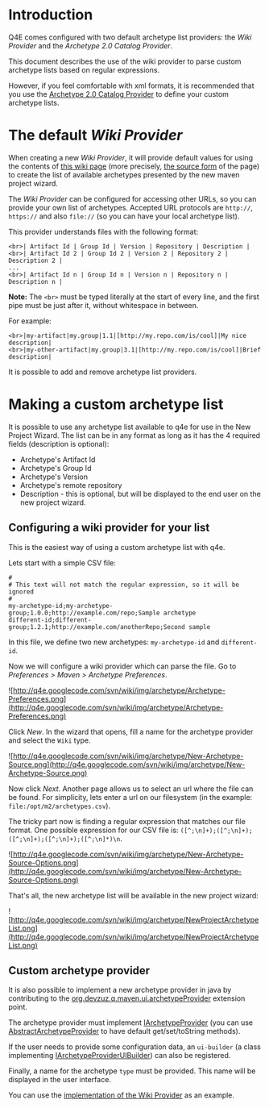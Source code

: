 # Introduction #

Q4E comes configured with two default archetype list providers: the _Wiki Provider_ and the _Archetype 2.0 Catalog Provider_.

This document describes the use of the wiki provider to parse custom archetype lists based on regular expressions.

However, if you feel comfortable with xml formats, it is recommended that you use the [Archetype 2.0 Catalog Provider](Archetype2ArchetypeProvider.md) to define your custom archetype lists.

# The default _Wiki Provider_ #

When creating a new _Wiki Provider_, it will provide default values for using the contents of [this wiki page](http://docs.codehaus.org/display/MAVENUSER/Archetypes+List) (more precisely, [the source form](http://docs.codehaus.org/pages/viewpagesrc.action?pageId=48400) of the page) to create the list of available archetypes presented by the new maven project wizard.

The _Wiki Provider_ can be configured for accessing other URLs, so you can provide your own list of archetypes. Accepted URL protocols are `http://`, `https://` and also `file://` (so you can have your local archetype list).


This provider understands files with the following format:

```
<br>| Artifact Id | Group Id | Version | Repository | Description |
<br>| Artifact Id 2 | Group Id 2 | Version 2 | Repository 2 | Description 2 |
...
<br>| Artifact Id n | Group Id n | Version n | Repository n | Description n |
```

**Note:** The `<br>` must be typed literally at the start of every line, and the first pipe must be just after it, without whitespace in between.

For example:
```
<br>|my-artifact|my.group|1.1|[http://my.repo.com/is/cool]|My nice description|
<br>|my-other-artifact|my.group|3.1|[http://my.repo.com/is/cool]|Brief description|
```


It is possible to add and remove archetype list providers.

# Making a custom archetype list #

It is possible to use any archetype list available to q4e for use in the New Project Wizard. The list can be in any format as long as it has the 4 required fields (description is optional):
  * Archetype's Artifact Id
  * Archetype's Group Id
  * Archetype's Version
  * Archetype's remote repository
  * Description - this is optional, but will be displayed to the end user on the new project wizard.

## Configuring a wiki provider for your list ##

This is the easiest way of using a custom archetype list with q4e.

Lets start with a simple CSV file:
```
#
# This text will not match the regular expression, so it will be ignored
#
my-archetype-id;my-archetype-group;1.0.0;http://example.com/repo;Sample archetype
different-id;different-group;1.2.1;http://example.com/anotherRepo;Second sample
```

In this file, we define two new archetypes: `my-archetype-id` and `different-id`.

Now we will configure a wiki provider which can parse the file. Go to _Preferences > Maven  > Archetype Preferences_.

![http://q4e.googlecode.com/svn/wiki/img/archetype/Archetype-Preferences.png](http://q4e.googlecode.com/svn/wiki/img/archetype/Archetype-Preferences.png)

Click _New_. In the wizard that opens, fill a name for the archetype provider and select the `Wiki` type.

![http://q4e.googlecode.com/svn/wiki/img/archetype/New-Archetype-Source.png](http://q4e.googlecode.com/svn/wiki/img/archetype/New-Archetype-Source.png)

Now click _Next_. Another page allows us to select an url where the file can be found. For simplicity, lets enter a url on our filesystem (in the example: `file:/opt/m2/archetypes.csv`).

The tricky part now is finding a regular expression that matches our file format. One possible expression for our CSV file is: `([^;\n]+);([^;\n]+);([^;\n]+);([^;\n]+);([^;\n]*)\n`.

![http://q4e.googlecode.com/svn/wiki/img/archetype/New-Archetype-Source-Options.png](http://q4e.googlecode.com/svn/wiki/img/archetype/New-Archetype-Source-Options.png)

That's all, the new archetype list will be available in the new project wizard:

![http://q4e.googlecode.com/svn/wiki/img/archetype/NewProjectArchetypeList.png](http://q4e.googlecode.com/svn/wiki/img/archetype/NewProjectArchetypeList.png)

## Custom archetype provider ##

It is also possible to implement a new archetype provider in java by contributing to the    [org.devzuz.q.maven.ui.archetypeProvider](http://code.google.com/p/q4e/source/browse/trunk/plugins/maven/ui/schema/org.devzuz.q.maven.ui.archetypeProvider.exsd) extension point.

The archetype provider must implement [IArchetypeProvider](http://code.google.com/p/q4e/source/browse/trunk/plugins/maven/ui/src/main/java/org/devzuz/q/maven/ui/archetype/provider/IArchetypeProvider.java) (you can use [AbstractArchetypeProvider](http://code.google.com/p/q4e/source/browse/trunk/plugins/maven/ui/src/main/java/org/devzuz/q/maven/ui/archetype/provider/AbstractArchetypeProvider.java) to have default get/set/toString methods).

If the user needs to provide some configuration data, an `ui-builder` (a class implementing [IArchetypeProviderUIBuilder](http://code.google.com/p/q4e/source/browse/trunk/plugins/maven/ui/src/main/java/org/devzuz/q/maven/ui/archetype/provider/IArchetypeProviderUIBuilder.java)) can also be registered.

Finally, a name for the archetype `type` must be provided. This name will be displayed in the user interface.

You can use the [implementation of the Wiki Provider](http://code.google.com/p/q4e/source/browse/trunk/plugins/maven/ui/src/main/java/org/devzuz/q/maven/ui/archetype/provider/impl/) as an example.